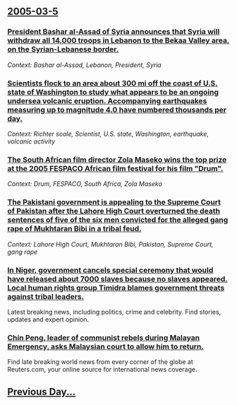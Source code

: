 ## [2005-03-5](/news/2005/03/5/index.md)

### [ President Bashar al-Assad of Syria announces that Syria will withdraw all 14,000 troops in Lebanon to the Bekaa Valley area, on the Syrian-Lebanese border. ](/news/2005/03/5/president-bashar-al-assad-of-syria-announces-that-syria-will-withdraw-all-14-000-troops-in-lebanon-to-the-bekaa-valley-area-on-the-syrian.md)
_Context: Bashar al-Assad, Lebanon, President, Syria_

### [ Scientists flock to an area about 300 mi off the coast of U.S. state of Washington to study what appears to be an ongoing undersea volcanic eruption. Accompanying earthquakes measuring up to magnitude 4.0 have numbered thousands per day. ](/news/2005/03/5/scientists-flock-to-an-area-about-300-mi-off-the-coast-of-u-s-state-of-washington-to-study-what-appears-to-be-an-ongoing-undersea-volcanic.md)
_Context: Richter scale, Scientist, U.S. state, Washington, earthquake, volcanic activity_

### [ The South African film director Zola Maseko wins the top prize at the 2005 FESPACO African film festival for his film "Drum". ](/news/2005/03/5/the-south-african-film-director-zola-maseko-wins-the-top-prize-at-the-2005-fespaco-african-film-festival-for-his-film-drum.md)
_Context: Drum, FESPACO, South Africa, Zola Maseko_

### [ The Pakistani government is appealing to the Supreme Court of Pakistan after the Lahore High Court overturned the death sentences of five of the six men convicted for the alleged gang rape of Mukhtaran Bibi in a tribal feud. ](/news/2005/03/5/the-pakistani-government-is-appealing-to-the-supreme-court-of-pakistan-after-the-lahore-high-court-overturned-the-death-sentences-of-five-o.md)
_Context: Lahore High Court, Mukhtaran Bibi, Pakistan, Supreme Court, gang rape_

### [ In Niger, government cancels special ceremony that would have released about 7000 slaves because no slaves appeared. Local human rights group Timidra blames government threats against tribal leaders. ](/news/2005/03/5/in-niger-government-cancels-special-ceremony-that-would-have-released-about-7000-slaves-because-no-slaves-appeared-local-human-rights-gro.md)
Latest breaking news, including politics, crime and celebrity. Find stories, updates and expert opinion.

### [ Chin Peng, leader of communist rebels during Malayan Emergency, asks Malaysian court to allow him to return. ](/news/2005/03/5/chin-peng-leader-of-communist-rebels-during-malayan-emergency-asks-malaysian-court-to-allow-him-to-return.md)
Find late breaking world news from every corner of the globe at Reuters.com, your online source for international news coverage.

## [Previous Day...](/news/2005/03/4/index.md)


